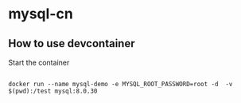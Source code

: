 # mysql-cn

## How to use devcontainer


Start the container

```

docker run --name mysql-demo -e MYSQL_ROOT_PASSWORD=root -d  -v $(pwd):/test mysql:8.0.30

```
